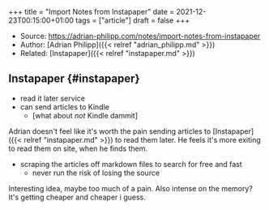 +++
title = "Import Notes from Instapaper"
date = 2021-12-23T00:15:00+01:00
tags = ["article"]
draft = false
+++

-   Source: <https://adrian-philipp.com/notes/import-notes-from-instapaper>
-   Author: [Adrian Philipp]({{< relref "adrian_philipp.md" >}})
-   Related: [Instapaper]({{< relref "instapaper.md" >}})


## Instapaper {#instapaper}

-   read it later service
-   can send articles to Kindle
    -   [what about _not_ Kindle dammit]

Adrian doesn't feel like it's worth the pain sending articles to [Instapaper]({{< relref "instapaper.md" >}}) to  read them later. He feels it's more exiting to read them on site, when he finds them.

-   scraping the articles off markdown files to search for free and fast
    -   never run the risk of losing the source

Interesting idea, maybe too much of a pain. Also intense on the memory? It's getting cheaper and cheaper i guess.
